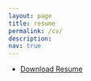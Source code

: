 ```yaml
---
layout: page
title: resume
permalink: /cv/
description:
nav: true
---
```



- [Download Resume ](/assets/pdf/resume_malhar3.pdf)


<br>


<object data="{{ site.url }}{{ site.baseurl }}/assets/pdf/resume_malhar3.pdf" width="100%" 
height="600" type="application/pdf"></object>



